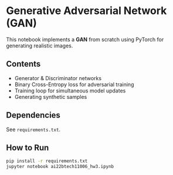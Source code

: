 

# Generative Adversarial Network (GAN)

This notebook implements a **GAN** from scratch using PyTorch for generating realistic images.

##  Contents
- Generator & Discriminator networks
- Binary Cross-Entropy loss for adversarial training
- Training loop for simultaneous model updates
- Generating synthetic samples

##  Dependencies
See `requirements.txt`.



##  How to Run
```bash
pip install -r requirements.txt
jupyter notebook ai22btech11006_hw3.ipynb
```
